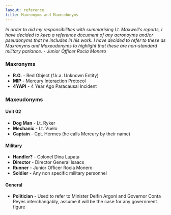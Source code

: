```yaml
---
layout: reference
title: Maxronyms and Maxeudonyms
---
```


_In order to aid my responsibilities with summarising Lt. Maxwell's reports, I have decided to keep a reference document of any acronoyms and/or pseudonyms that he includes in his work. I have decided to refer to these as Maxronyms and Maxeudonyms to highlight that these are non-standard military parlance. - Junior Officer Rocia Monero_

### Maxronyms
- **R.O.** - Red Object (f.k.a. Unknown Entity)
- **MIP** - Mercury Interaction Protocol
- **4YAPI** - 4 Year Ago Paracausal Incident

### Maxeudonyms
#### Unit 02
- **Dog Man** - Lt. Ryker
- **Mechanic** - Lt. Vuelo
- **Captain** - Cpt. Hermes (he calls Mercury by their name)

#### Military 
- **Handler?** - Colonel Dina Lupata 
- **Director** - Director General Isaacs
- **Runner** - Junior Officer Rocia Monero
- **Soldier** - Any non specific military personnel 

#### General 
- **Politician** - Used to refer to Minister Delfin Argoni and Governor Conta Reyes interchangably, assume it will be the case for any government figure